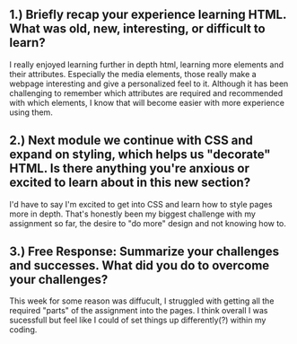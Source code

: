 ## 1.) Briefly recap your experience learning HTML. What was old, new, interesting, or difficult to learn?
I really enjoyed learning further in depth html, learning more elements and their attributes. Especially the 
media elements, those really make a webpage interesting and give a personalized feel to it. Although it has been 
challenging to remember which attributes are required and recommended with which elements, I know
that will become easier with more experience using them. 


## 2.) Next module we continue with CSS and expand on styling, which helps us "decorate" HTML. Is there anything you're anxious or excited to learn about in this new section?
I'd have to say I'm excited to get into CSS and learn how to style pages more in depth. That's honestly 
been my biggest challenge with my assignment so far, the desire to "do more" design and not knowing how to.  


## 3.) Free Response: Summarize your challenges and successes.  What did you do to overcome your challenges?
This week for some reason was diffucult, I struggled with getting all the required "parts" of the assignment
into the pages. I think overall I was sucessfull but feel like I could of set things up differently(?) within
my coding. 
